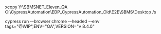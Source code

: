 
xcopy Y:\SBMSNET_Eleven_QA C:\CypressAutomation\EDP_CypressAutomation_Old\E2E\SBMS\Desktop /s 

cypress run --browser chrome --headed --env tags="@WIP",ENV="QA",VERSION="v 8.4.0"
